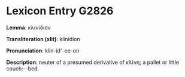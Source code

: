 # Lexicon Entry G2826

**Lemma**: κλινίδιον

**Transliteration (xlit)**: klinídion

**Pronunciation**: klin-id'-ee-on

**Description**:
neuter of a presumed derivative of κλίνη; a pallet or little couch:--bed.
